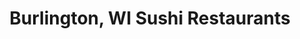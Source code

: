 ---
layout: city
title: Burlington, WI Sushi Restaurants
permalink: /wisconsin/burlington/
stateAbbr: WI
stateName: Wisconsin
cityName: Burlington

---